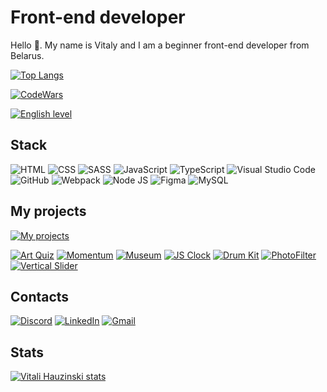# Front-end developer
Hello 👋. My name is Vitaly and I am a beginner front-end developer from Belarus.

[![Top Langs](https://github-readme-stats.vercel.app/api/top-langs/?username=Hauzinski&layout=compact)](https://github.com/anuraghazra/github-readme-stats)

[![CodeWars](https://www.codewars.com/users/Hauzinski/badges/large)
](https://www.codewars.com/users/Hauzinski)

[![English level](https://img.shields.io/badge/English-A2/A2+-white?style=flat&logoColor=red&labelColor=blue)](https://raw.githubusercontent.com/Hauzinski/my-english-level/main/English-A2.jpg)
## Stack
![HTML](https://img.shields.io/badge/HTML-red?style=flat&logo=html5&logoColor=red&labelColor=F3F3F3) ![CSS](https://img.shields.io/badge/CSS-blue?style=flat&logo=css3&logoColor=blue&labelColor=F3F3F3) ![SASS](https://img.shields.io/badge/SASS-FF00AE?style=flat&logo=sass&logoColor=FF00AE&labelColor=F3F3F3) ![JavaScript](https://img.shields.io/badge/JavaScript-yellow?style=flat&logo=javascript&logoColor=yellow&labelColor=F3F3F3) ![TypeScript](https://img.shields.io/badge/TypeScript-blue?style=flat&logo=typescript&logoColor=blue&labelColor=F3F3F3) ![Visual Studio Code](https://img.shields.io/badge/Visual_Studio_Code-blue?style=flat&logo=visualstudiocode&logoColor=blue&labelColor=F3F3F3) ![GitHub](https://img.shields.io/badge/GitHub-black?style=flat&logo=github&logoColor=black&labelColor=F3F3F3) ![Webpack](https://img.shields.io/badge/Webpack-blue?style=flat&logo=webpack&logoColor=blue&labelColor=F3F3F3) ![Node JS](https://img.shields.io/badge/Node_JS-green?style=flat&logo=nodedotjs&logoColor=breen&labelColor=F3F3F3) ![Figma](https://img.shields.io/badge/Figma-B600FF?style=flat&logo=figma&logoColor=B600FF&labelColor=F3F3F3) ![MySQL](https://img.shields.io/badge/MySQL-black?style=flat&logo=mysql&logoColor=black&labelColor=F3F3F3) 
## My projects
[![My projects](https://img.shields.io/badge/My_projects-black?style=flat&logo=github&logoColor=black&labelColor=F3F3F3)](https://github.com/Hauzinski/My-projects)

[![Art Quiz](https://img.shields.io/badge/Art_Quiz-black?style=flat&logo=github&logoColor=black&labelColor=F3F3F3)](https://hauzinski.github.io/My-projects/art-quiz/) [![Momentum](https://img.shields.io/badge/Momentum-black?style=flat&logo=github&logoColor=black&labelColor=F3F3F3)](https://hauzinski.github.io/My-projects/momentum/) [![Museum](https://img.shields.io/badge/Museum-black?style=flat&logo=github&logoColor=black&labelColor=F3F3F3)](https://hauzinski.github.io/My-projects/museum-dom/) [![JS Clock](https://img.shields.io/badge/JS_Clock-black?style=flat&logo=github&logoColor=black&labelColor=F3F3F3)](https://hauzinski.github.io/My-projects/js-clock/) [![Drum Kit](https://img.shields.io/badge/Drum_Kit-black?style=flat&logo=github&logoColor=black&labelColor=F3F3F3)](https://hauzinski.github.io/My-projects/drum-kit/) [![PhotoFilter](https://img.shields.io/badge/PhotoFilter-black?style=flat&logo=github&logoColor=black&labelColor=F3F3F3)](https://hauzinski.github.io/My-projects/photofilter/) [![Vertical Slider](https://img.shields.io/badge/Vertical_Slider-black?style=flat&logo=github&logoColor=black&labelColor=F3F3F3)](https://hauzinski.github.io/My-projects/vertical-slider/)
## Contacts
[![Discord](https://img.shields.io/badge/Discord-%40Hauzinski%231574-blue?style=flat&logo=discord&logoColor=blue&labelColor=FFFFFF)](https://discord.com/) [![LinkedIn](https://img.shields.io/badge/LinkedIn-hauzinski-blue?style=flat&logo=LinkedIn&logoColor=blue&labelColor=FFFFFF)](https://www.linkedin.com/in/hauzinski) [![Gmail](https://img.shields.io/badge/Gmail-hauzinski-red?style=flat&logo=gmail&logoColor=red&labelColor=FFFFFF)](mailto:hauzinski@gmail.com)
## Stats
[![Vitali Hauzinski stats](https://github-readme-stats.vercel.app/api?username=Hauzinski&show_icons=true&theme=nightowl&hide=stars,issues)](https://github.com/anuraghazra/github-readme-stats)
